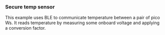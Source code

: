 ### Secure temp sensor

This example uses BLE to communicate temperature between a pair of pico Ws. It reads temperature by measuring some onboard voltage and applying a conversion factor.